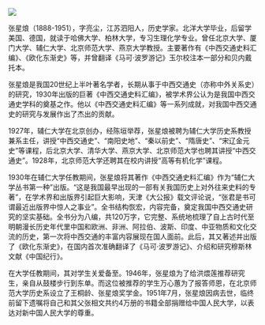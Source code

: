 ![](https://s2.loli.net/2022/08/31/uG7fCHwRzovJgjI.png)

张星烺（1888-1951），字亮尘，江苏泗阳人，历史学家。北洋大学毕业，后留学美国、德国，就读于哈佛大学、柏林大学，专习生理化学专业。曾任北京大学、厦门大学、辅仁大学、北京师范大学、燕京大学教授。主要著作有《中西交通史料汇编》、《欧化东渐史》等，并曾翻译《马可·波罗游记》玉尔校注本一部分和贝内戴托本。

张星烺是我国20世纪上半叶著名学者，长期从事于中西交通史（亦称中外关系史）的研究，1930年出版的巨著《中西交通史料汇编》，被学术界公认为是我国中西交通史学科的奠基之作。他以《中西交通史料汇编》等一系列成就，对我国中西交通史的研究与发展作出了杰出的贡献。

1927年，辅仁大学在北京创办，经陈垣举荐，张星烺被聘为辅仁大学历史系教授兼系主任，讲授“中西交通史”、“南阳史地”、“秦以前史”、“隋唐史”、“宋辽金元史”等课程，后北京大学、清华大学、燕京大学、北京师范大学也聘其讲授“中西交通史”。1928年，北京师范大学还聘其在校内讲授“高等有机化学”课程。

1930年在辅仁大学任教期间，张星烺将其著作《中西交通史料汇编》作为“辅仁大学丛书第一种”出版。“这是我国最早出现的一部有关我国历史上对外往来史料的专著”，在学术界和出版界引起巨大影响，天津《大公报》载文评论说，“张君是书可谓最近出版界中惊人之事业”。全书结构恢宏，内容完备，奠定我国中西交通史研究的坚实基础。全书分为八编，共120万字，它完整、系统地梳理了自上古时代至明朝漫长历史年代里中国和欧洲、非洲、阿拉伯、波斯、印度、中亚物质和文化交流的历史，第一次将中西交通的丰富内容展现在国人面前。此后，其又著述并出版了《欧化东渐史》，在国内首次准确翻译了《马可·波罗游记》、介绍和研究穆斯林文献《中国纪行》。

在大学任教期间，其对学生关爱备至。1946年，张星烺为了给洪煨莲推荐研究生，亲自从鼓楼步行到东单。而这位被推荐的学生万心蕙为了报答师恩，在北京师范大学历史系设立了王桐龄、张星烺奖学金。1951年7月，张星烺因病去世，临终前留下遗嘱将自己和其父张相文共约4万册的书籍全部捐赠给中国人民大学，以表达对新中国人民大学的尊重。